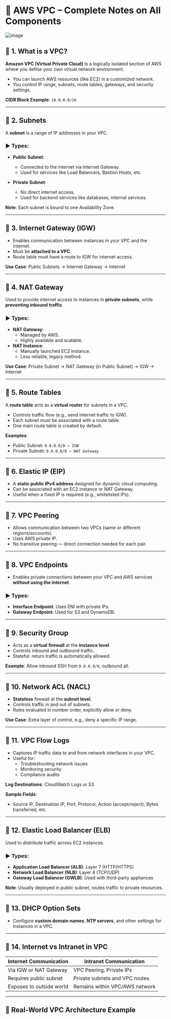 # 🧠 AWS VPC – Complete Notes on All Components

![image](https://github.com/user-attachments/assets/cb9f9e21-ee1c-40ed-8b58-472d8e742d1a)



## 🔹 1. What is a VPC?
**Amazon VPC (Virtual Private Cloud)** is a logically isolated section of AWS where you define your own virtual network environment.

- You can launch AWS resources (like EC2) in a customized network.
- You control IP range, subnets, route tables, gateways, and security settings.

**CIDR Block Example**: `10.0.0.0/16`

---

## 🔹 2. Subnets
A **subnet** is a range of IP addresses in your VPC.

### ▶️ Types:
- **Public Subnet**:
  - Connected to the internet via Internet Gateway.
  - Used for services like Load Balancers, Bastion Hosts, etc.

- **Private Subnet**:
  - No direct internet access.
  - Used for backend services like databases, internal services.

**Note**: Each subnet is bound to one Availability Zone.

---

## 🔹 3. Internet Gateway (IGW)
- Enables communication between instances in your VPC and the internet.
- Must be **attached to a VPC**.
- Route table must have a route to IGW for internet access.

**Use Case**: Public Subnets → Internet Gateway → Internet

---

## 🔹 4. NAT Gateway
Used to provide internet access to instances in **private subnets**, while **preventing inbound traffic**.

### ▶️ Types:
- **NAT Gateway**:
  - Managed by AWS.
  - Highly available and scalable.
- **NAT Instance**:
  - Manually launched EC2 instance.
  - Less reliable, legacy method.

**Use Case**: Private Subnet → NAT Gateway (in Public Subnet) → IGW → Internet

---

## 🔹 5. Route Tables
A **route table** acts as a **virtual router** for subnets in a VPC.

- Controls traffic flow (e.g., send internet traffic to IGW).
- Each subnet must be associated with a route table.
- One main route table is created by default.

**Examples**:
- Public Subnet: `0.0.0.0/0 → IGW`
- Private Subnet: `0.0.0.0/0 → NAT Gateway`

---

## 🔹 6. Elastic IP (EIP)
- A **static public IPv4 address** designed for dynamic cloud computing.
- Can be associated with an EC2 instance or NAT Gateway.
- Useful when a fixed IP is required (e.g., whitelisted IPs).

---

## 🔹 7. VPC Peering
- Allows communication between two VPCs (same or different regions/accounts).
- Uses AWS private IP.
- No transitive peering — direct connection needed for each pair.

---

## 🔹 8. VPC Endpoints
- Enables private connections between your VPC and AWS services **without using the internet**.

### ▶️ Types:
- **Interface Endpoint**: Uses ENI with private IPs.
- **Gateway Endpoint**: Used for S3 and DynamoDB.

---

## 🔹 9. Security Group
- Acts as a **virtual firewall** at the **instance level**.
- Controls inbound and outbound traffic.
- Stateful: return traffic is automatically allowed.

**Example**: Allow inbound SSH from `0.0.0.0/0`, outbound all.

---

## 🔹 10. Network ACL (NACL)
- **Stateless** firewall at the **subnet level**.
- Controls traffic in and out of subnets.
- Rules evaluated in number order, explicitly allow or deny.

**Use Case**: Extra layer of control, e.g., deny a specific IP range.

---

## 🔹 11. VPC Flow Logs
- Captures IP traffic data to and from network interfaces in your VPC.
- Useful for:
  - Troubleshooting network issues
  - Monitoring security
  - Compliance audits

**Log Destinations**: CloudWatch Logs or S3

**Sample Fields**:
- Source IP, Destination IP, Port, Protocol, Action (accept/reject), Bytes transferred, etc.

---

## 🔹 12. Elastic Load Balancer (ELB)
Used to distribute traffic across EC2 instances.

### ▶️ Types:
- **Application Load Balancer (ALB)**: Layer 7 (HTTP/HTTPS)
- **Network Load Balancer (NLB)**: Layer 4 (TCP/UDP)
- **Gateway Load Balancer (GWLB)**: Used with third-party appliances

**Note**: Usually deployed in public subnet, routes traffic to private resources.

---

## 🔹 13. DHCP Option Sets
- Configure **custom domain names**, **NTP servers**, and other settings for instances in a VPC.

---

## 🔹 14. Internet vs Intranet in VPC

| Internet Communication        | Intranet Communication          |
|------------------------------|----------------------------------|
| Via IGW or NAT Gateway       | VPC Peering, Private IPs         |
| Requires public subnet       | Private subnets and VPC routes   |
| Exposes to outside world     | Remains within VPC/AWS network   |

---

## 🔹 Real-World VPC Architecture Example


